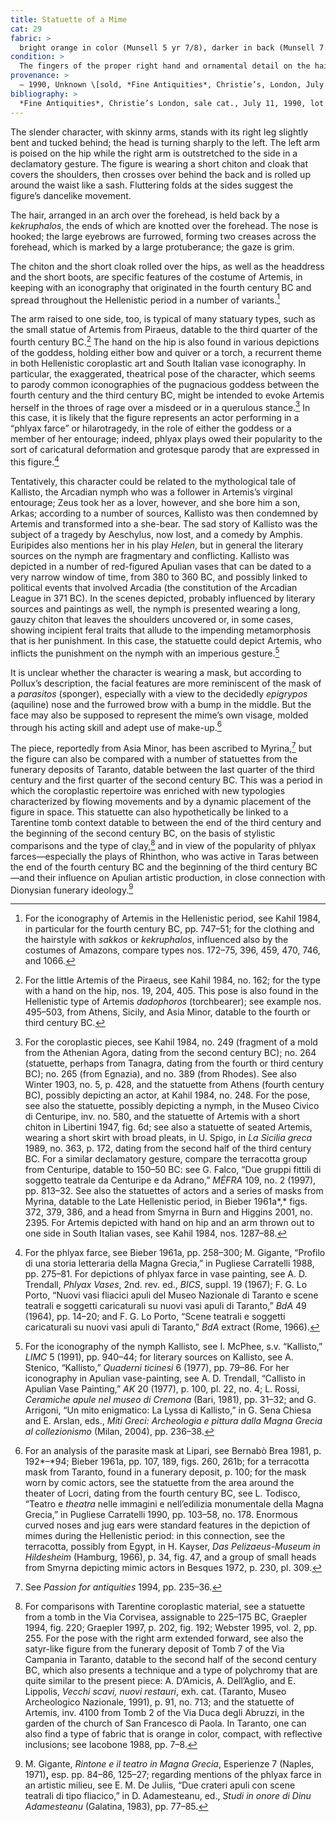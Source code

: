 ```yaml
---
title: Statuette of a Mime
cat: 29
fabric: >
  bright orange in color (Munsell 5 yr 7/8), darker in back (Munsell 7.5 yr 7/6), with a friable consistency, and with many reflective and carbonous inclusions. Extensive traces of polychromy over a thick layer of white slip: bright pink (arms and *kekruphalos* \[hairnet\]), light pink (face and legs), and red (left foot). The body and the head of the statuette were made with bivalve molds, while the arms, legs, and various secondary elements were worked freehand and applied to the figure before firing. On the back is a circular vent hole.
condition: > 
  The fingers of the proper right hand and ornamental detail on the hairnet are missing, as is much of the white ground layer.
provenance: > 
  – 1990, Unknown \[sold, *Fine Antiquities*, Christie’s, London, July 11, 1990, lot 239, to Barbara and Lawrence Fleischman.); 1990–1996, Barbara and Lawrence Fleischman (New York, New York), donated to the J. Paul Getty Museum, 1996. 
bibliography: >
  *Fine Antiquities*, Christie’s London, sale cat., July 11, 1990, lot 239; H. Mallalieu, “Around the Salerooms,” *Country Life* (August 30, 1990), pp. 114–15; Passion for antiquities 1994, no. 119, pp. 235–36; Acquisitions 1996–98, p. 67. 
---
```

The slender character, with skinny arms, stands with its right leg
slightly bent and tucked behind; the head is turning sharply to the
left. The left arm is poised on the hip while the right arm is
outstretched to the side in a declamatory gesture. The figure is wearing
a short chiton and cloak that covers the shoulders, then crosses over
behind the back and is rolled up around the waist like a sash.
Fluttering folds at the sides suggest the figure’s dancelike movement.

The hair, arranged in an arch over the forehead, is held back by a
*kekruphalos*, the ends of which are knotted over the forehead. The nose
is hooked; the large eyebrows are furrowed, forming two creases across
the forehead, which is marked by a large protuberance; the gaze is grim.

The chiton and the short cloak rolled over the hips, as well as the
headdress and the short boots, are specific features of the costume of
Artemis, in keeping with an iconography that originated in the fourth
century <span class="smcaps">BC</span> and spread
throughout the Hellenistic period in a number of variants.[^1]

The arm raised to one side, too, is typical of many statuary types, such
as the small statue of Artemis from Piraeus, datable to the third
quarter of the fourth century <span
class="smcaps">BC.</span>[^2] The hand on the hip is
also found in various depictions of the goddess, holding either bow and
quiver or a torch, a recurrent theme in both Hellenistic coroplastic art
and South Italian vase iconography. In particular, the exaggerated,
theatrical pose of the character, which seems to parody common
iconographies of the pugnacious goddess between the fourth century and
the third century <span class="smcaps">BC,</span>
might be intended to evoke Artemis herself in the throes of rage over a
misdeed or in a querulous stance.[^3] In this case, it is likely that
the figure represents an actor performing in a “phlyax farce” or
hilarotragedy, in the role of either the goddess or a member of her
entourage; indeed, phlyax plays owed their popularity to the sort of
caricatural deformation and grotesque parody that are expressed in this
figure.[^4]

Tentatively, this character could be related to the mythological tale of
Kallisto, the Arcadian nymph who was a follower in Artemis’s virginal
entourage; Zeus took her as a lover, however, and she bore him a son,
Arkas; according to a number of sources, Kallisto was then condemned by
Artemis and transformed into a she-bear. The sad story of Kallisto was
the subject of a tragedy by Aeschylus, now lost, and a comedy by Amphis.
Euripides also mentions her in his play *Helen*, but in general the
literary sources on the nymph are fragmentary and conflicting. Kallisto
was depicted in a number of red-figured Apulian vases that can be dated
to a very narrow window of time, from 380 to 360 <span
class="smcaps">BC</span>, and possibly linked to
political events that involved Arcadia (the constitution of the Arcadian
League in 371 <span class="smcaps">BC)</span>. In the
scenes depicted, probably influenced by literary sources and paintings
as well, the nymph is presented wearing a long, gauzy chiton that leaves
the shoulders uncovered or, in some cases, showing incipient feral
traits that allude to the impending metamorphosis that is her
punishment. In this case, the statuette could depict Artemis, who
inflicts the punishment on the nymph with an imperious gesture.[^5]

It is unclear whether the character is wearing a mask, but according to
Pollux’s description, the facial features are more reminiscent of the
mask of a *parasitos* (sponger), especially with a view to the decidedly
*epigrypos* (aquiline) nose and the furrowed brow with a bump in the
middle. But the face may also be supposed to represent the mime’s own
visage, molded through his acting skill and adept use of make-up.[^6]

The piece, reportedly from Asia Minor, has been ascribed to Myrina,[^7]
but the figure can also be compared with a number of statuettes from the
funerary deposits of Taranto, datable between the last quarter of the
third century and the first quarter of the second century <span
class="smcaps">BC.</span> This was a period in which
the coroplastic repertoire was enriched with new typologies
characterized by flowing movements and by a dynamic placement of the
figure in space. This statuette can also hypothetically be linked to a
Tarentine tomb context datable to between the end of the third century
and the beginning of the second century <span
class="smcaps">BC</span>, on the basis of stylistic
comparisons and the type of clay,[^8] and in view of the popularity of
phlyax farces—especially the plays of Rhinthon, who was active in Taras
between the end of the fourth century <span
class="smcaps">BC</span> and the beginning of the
third century <span class="smcaps">BC</span>—and their
influence on Apulian artistic production, in close connection with
Dionysian funerary ideology.[^9]

[^1]: For the iconography of Artemis in the Hellenistic period, see
    <span class="smcaps">Kahil</span> 1984, in
    particular for the fourth century <span
    class="smcaps">BC</span>, pp. 747–51; for the
    clothing and the hairstyle with *sakkos* or *kekruphalos*,
    influenced also by the costumes of Amazons, compare types nos.
    172–75, 396, 459, 470, 746, and 1066.

[^2]: For the little Artemis of the Piraeus, see <span
    class="smcaps">Kahil</span> 1984, no. 162; for the
    type with a hand on the hip, nos. 19, 204, 405. This pose is also
    found in the Hellenistic type of Artemis *dadophoros* (torchbearer);
    see example nos. 495–503, from Athens, Sicily, and Asia Minor,
    datable to the fourth or third century <span
    class="smcaps">BC.</span>

[^3]: For the coroplastic pieces, see <span
    class="smcaps">Kahil</span> 1984, no. 249
    (fragment of a mold from the Athenian Agora, dating from the second
    century <span class="smcaps">BC</span>); no. 264
    (statuette, perhaps from Tanagra, dating from the fourth or third
    century <span class="smcaps">BC</span>); no. 265
    (from Egnazia), and no. 389 (from Rhodes). See also <span
    class="smcaps">Winter</span> 1903, no. 5, p. 428,
    and the statuette from Athens (fourth century <span
    class="smcaps">BC</span>), possibly depicting an
    actor, at <span class="smcaps">Kahil</span> 1984,
    no. 248. For the pose, see also the statuette, possibly depicting a
    nymph, in the Museo Civico di Centuripe, inv. no. 580, and the
    statuette of Artemis with a short chiton in <span
    class="smcaps">Libertini</span> 1947, fig. 6d; see
    also a statuette of seated Artemis, wearing a short skirt with broad
    pleats, in U. Spigo, in *<span class="smcaps">La
    Sicilia greca</span>* 1989, no. 363, p. 172, dating from the second
    half of the third century <span
    class="smcaps">BC.</span> For a similar
    declamatory gesture, compare the terracotta group from Centuripe,
    datable to 150–50 <span class="smcaps">BC</span>:
    see G. Falco, “Due gruppi fittili di soggetto teatrale da Centuripe
    e da Adrano,” *MÉFRA* 109, no. 2 (1997), pp. 813–32. See also the
    statuettes of actors and a series of masks from Myrina, datable to
    the Late Hellenistic period, in <span
    class="smcaps">Bieber</span> 1961a*,* figs. 372,
    379, 386, and a head from Smyrna in <span
    class="smcaps">Burn and Higgins</span> 2001, no.
    2395. For Artemis depicted with hand on hip and an arm thrown out to
    one side in South Italian vases, see <span
    class="smcaps">Kahil</span> 1984, nos. 1287–88.

[^4]: For the phlyax farce, see <span
    class="smcaps">Bieber</span> 1961a, pp. 258–300;
    M. Gigante, “Profilo di una storia letteraria della Magna Grecia,”
    in <span class="smcaps">Pugliese Carratelli</span>
    1988, pp. 275–81. For depictions of phlyax farce in vase painting,
    see A. D. Trendall, *Phlyax Vases*, 2nd. rev. ed., *BICS*, suppl. 19
    (1967); F. G. Lo Porto, “Nuovi vasi fliacici apuli del Museo
    Nazionale di Taranto e scene teatrali e soggetti caricaturali su
    nuovi vasi apuli di Taranto,” *BdA* 49 (1964), pp. 14–20; and F. G.
    Lo Porto, “Scene teatrali e soggetti caricaturali su nuovi vasi
    apuli di Taranto,” *BdA* extract (Rome, 1966).

[^5]: For the iconography of the nymph Kallisto, see I. McPhee, s.v.
    “Kallisto,” *LIMC* 5 (1991), pp. 940–44; for literary sources on
    Kallisto, see A. Stenico, “Kallisto,” *Quaderni ticinesi* 6 (1977),
    pp. 79–86. For her iconography in Apulian vase-painting, see A. D.
    Trendall, “Callisto in Apulian Vase Painting,” *AK* 20 (1977), p.
    100, pl. 22, no. 4; L. Rossi, *Ceramiche apule nel museo di Cremona*
    (Bari, 1981), pp. 31–32; and G. Arrigoni, “Un mito enigmatico: La
    Lyssa di Kallisto,” in G. Sena Chiesa and E. Arslan, eds., *Miti
    Greci: Archeologia e pittura dalla Magna Grecia al collezionismo*
    (Milan, 2004), pp. 236–38.

[^6]: For an analysis of the parasite mask at Lipari, see <span
    class="smcaps">Bernabò Brea</span> 1981, p.
    192*–*94; <span class="smcaps">Bieber</span>
    1961a, pp. 107, 189, figs. 260, 261b; for a terracotta mask from
    Taranto, found in a funerary deposit, p. 100; for the mask worn by
    comic actors, see the statuette from the area around the theater of
    Locri, dating from the fourth century <span
    class="smcaps">BC</span>, see L. Todisco, “Teatro
    e *theatra* nelle immagini e nell’edilizia monumentale della Magna
    Grecia,” in <span class="smcaps">Pugliese
    Carratelli</span> 1990, pp. 103–58, no. 178. Enormous curved noses
    and jug ears were standard features in the depiction of mimes during
    the Hellenistic period: in this connection, see the terracotta,
    possibly from Egypt, in H. Kayser, *Das Pelizaeus-Museum in
    Hildesheim* (Hamburg, 1966), p. 34, fig. 47, and a group of small
    heads from Smyrna depicting mimic actors in <span
    class="smcaps">Besques</span> 1972, p. 230, pl.
    309.

[^7]: See *<span class="smcaps">Passion for
    antiquities</span>* 1994, pp. 235–36.

[^8]: For comparisons with Tarentine coroplastic material, see a
    statuette from a tomb in the Via Corvisea, assignable to 225–175
    <span class="smcaps">BC</span>, <span
    class="smcaps">Graepler 1994</span>, fig. 220;
    <span class="smcaps">Graepler</span> 1997, p. 202,
    fig. 192; <span class="smcaps">Webster</span>
    1995, vol. 2, pp. 255. For the pose with the right arm extended
    forward, see also the satyr-like figure from the funerary deposit of
    Tomb 7 of the Via Campania in Taranto, datable to the second half of
    the second century <span class="smcaps">BC</span>,
    which also presents a technique and a type of polychromy that are
    quite similar to the present piece: A. D’Amicis, A. Dell’Aglio, and
    E. Lippolis, *Vecchi scavi, nuovi restauri*, exh. cat. (Taranto,
    Museo Archeologico Nazionale, 1991), p. 91, no. 713; and the
    statuette of Artemis, inv. 4100 from Tomb 2 of the Via Duca degli
    Abruzzi, in the garden of the church of San Francesco di Paola. In
    Taranto, one can also find a type of fabric that is orange in color,
    compact, with reflective inclusions; see <span
    class="smcaps">Iacobone</span> 1988, pp. 7–8.

[^9]: M. Gigante, *Rintone e il teatro in Magna Grecia*, Esperienze 7
    (Naples, 1971)**,** esp. pp. 84–86, 125–27; regarding mentions of
    the phlyax farce in an artistic milieu, see E. M. De Juliis, “Due
    crateri apuli con scene teatrali di tipo fliacico,” in D.
    Adamesteanu, ed., *Studi in onore di Dinu Adamesteanu* (Galatina,
    1983), pp. 77–85.
